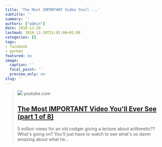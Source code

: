 ```yaml
---
title: 'The Most IMPORTANT Video Youll ...'
subtitle: ''
summary: ''
authors: ["admin"]
date: 2010-11-20
lastmod: 2010-11-20T15:02:06+01:00
categories: []
tags:
- facebook
- german
featured: no
image:
  caption: ''
  focal_point: ''
  preview_only: no
slug: ''
---
```


> [![](https://i.ytimg.com/vi/F-QA2rkpBSY/hqdefault.jpg)](http://www.youtube.com/watch?v=F-QA2rkpBSY)
> youtube.com
> ## [The Most IMPORTANT Video You'll Ever See (part 1 of 8)](http://www.youtube.com/watch?v=F-QA2rkpBSY)
>
>5 million views for an old codger giving a lecture about arithmetic?? What's going on?  You'll just have to watch to see what's so damn amazing about what he...



